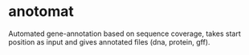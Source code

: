 # anotomat
Automated gene-annotation based on sequence coverage, takes start position as input and gives annotated files (dna, protein, gff).
